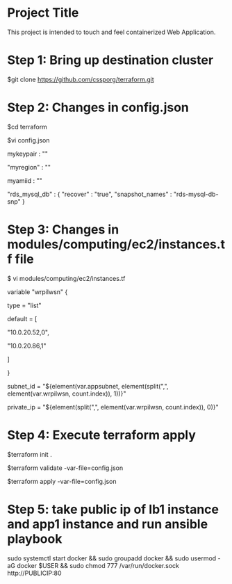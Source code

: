 # Project Title
This project is intended to touch and feel containerized Web Application. 

# Step 1: Bring up destination cluster

$git clone https://github.com/cssporg/terraform.git

# Step 2: Changes in config.json

$cd terraform

$vi config.json

mykeypair : ""

"myregion" : ""

myamiid : ""

"rds_mysql_db" : {
  "recover" : "true",
  "snapshot_names" : "rds-mysql-db-snp"
}

# Step 3: Changes in modules/computing/ec2/instances.tf file

$ vi modules/computing/ec2/instances.tf

variable "wrpilwsn" {

type = "list"

default = [

"10.0.20.52,0",

"10.0.20.86,1"

]

}

subnet_id = "${element(var.appsubnet, element(split(",", element(var.wrpilwsn, count.index)), 1))}"

private_ip = "${element(split(",", element(var.wrpilwsn, count.index)), 0)}"

# Step 4: Execute terraform apply

$terraform init .

$terraform validate -var-file=config.json

$terraform apply -var-file=config.json

# Step 5: take public ip of lb1 instance and app1 instance and run ansible playbook
sudo systemctl start docker && sudo groupadd docker && sudo usermod -aG docker $USER && sudo chmod 777 /var/run/docker.sock
http://PUBLICIP:80
